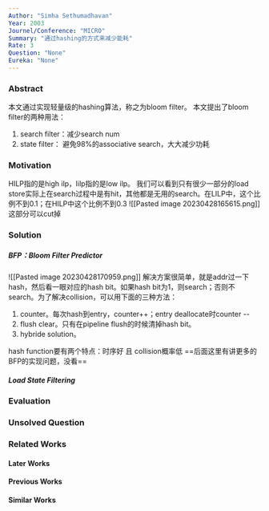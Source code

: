 ```yaml
---
Author: "Simha Sethumadhavan"
Year: 2003
Journel/Conference: "MICRO"
Summary: "通过hashing的方式来减少能耗"
Rate: 3
Question: "None"
Eureka: "None"
---
```

### Abstract
本文通过实现轻量级的hashing算法，称之为bloom filter。
本文提出了bloom filter的两种用法：
1. search filter：减少search num
2. state filter：
避免98%的associative search，大大减少功耗

### Motivation
HILP指的是high ilp，lilp指的是low ilp。
我们可以看到只有很少一部分的load store实际上在search过程中是有hit，其他都是无用的search。在LILP中，这个比例不到0.1；在HILP中这个比例不到0.3
![[Pasted image 20230428165615.png]]
这部分可以cut掉

### Solution
##### BFP：Bloom Filter Predictor
![[Pasted image 20230428170959.png]]
解决方案很简单，就是addr过一下hash，然后看一眼对应的hash bit。如果hash bit为1，则search；否则不search。为了解决collision，可以用下面的三种方法：
1. counter。每次hash到entry，counter++；entry deallocate时counter --
2. flush clear。只有在pipeline flush的时候清掉hash bit。
3. hybride solution。

hash function要有两个特点：时序好 且 collision概率低
==后面这里有讲更多的BFP的实现问题，没看==


##### Load State Filtering


### Evaluation


### Unsolved Question


### Related Works
#### Later Works

#### Previous Works

#### Similar Works

